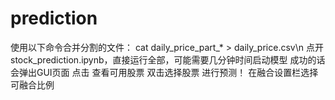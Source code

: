 # prediction
使用以下命令合并分割的文件：
cat daily_price_part_* > daily_price.csv\n
点开stock_prediction.ipynb，直接运行全部，可能需要几分钟时间启动模型
成功的话会弹出GUI页面
点击 查看可用股票
双击选择股票
进行预测！
在融合设置栏选择可融合比例
